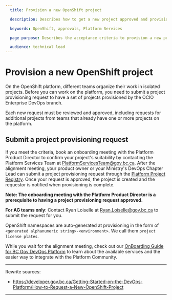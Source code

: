 ```yaml
---
  title: Provision a new OpenShift project

  description: Describes how to get a new project approved and provisioned in OpenShift

  keywords: OpenShift, approvals, Platform Services

  page purpose: Describes the acceptance criteria to provision a new project on the OpenShift platform and the process to get the project setup.

  audience: technical lead
---
```


# Provision a new OpenShift project

On the OpenShift platform, different teams organize their work in isolated projects. Before you can work on the platform, you need to submit a project provisioning request to have a set of projects provisioned by the OCIO Enterprise DevOps branch.

Each new request must be reviewed and approved, including requests for additional projects from teams that already have one or more projects on the platform.

## Submit a project provisioning request

If you meet the criteria, book an onboarding meeting with the Platform Product Director to confirm your project's suitability by contacting the Platform Services Team at PlatformServicesTeam@gov.bc.ca. After the alignment meeting, your product owner or your Ministry's DevOps Chapter Lead can submit a project provisioning request through the [Platform Project Registry](https://registry.developer.gov.bc.ca/public-landing). Once your request is  approved, the project is created and the requestor is notified when provisioning is complete. 

**Note: The onboarding meeting with the Platform Product Director is a prerequisite to having a project provisioning request approved.**

**For AG teams only**: Contact Ryan Loiselle at Ryan.Loiselle@gov.bc.ca to submit the request for you. <!-- same as above? Is there a generic alt for this? -->

OpenShift namespaces are auto-generated at provisioning in the form of `<generated alphanumeric string>-<environment>`. We call them `project license plates`.

While you wait for the alignment meeting, check out our [OnBoarding Guide for BC Gov DevOps Platform](https://docs.google.com/presentation/d/1UcT0b2YTPki_o0et9ZCLKv8vF19eYakJQitU85TAeD4/edit?usp=sharing) to learn about the available services and the easier way to integrate with the Platform Community.

---
Rewrite sources:
* https://developer.gov.bc.ca/Getting-Started-on-the-DevOps-Platform/How-to-Request-a-New-OpenShift-Project
---
